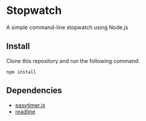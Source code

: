# Stopwatch

A simple command-line stopwatch using Node.js

## Install

Clone this repository and run the following command:

```
npm install
```

## Dependencies

* [easytimer.js](http://albert-gonzalez.github.io/easytimer.js/)
* [readline](https://nodejs.org/api/readline.html)

